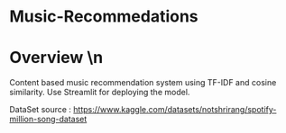 # Music-Recommedations

# Overview \n
Content based music recommendation system using TF-IDF and cosine similarity.
Use Streamlit for deploying the model.

DataSet
source : https://www.kaggle.com/datasets/notshrirang/spotify-million-song-dataset


